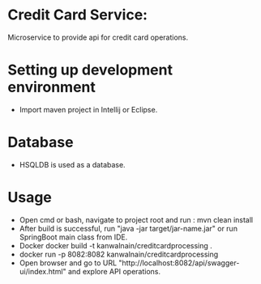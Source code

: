 # Credit Card Service:
Microservice to provide api for credit card operations.

# Setting up development environment
- Import maven project in Intellij or Eclipse.

# Database
- HSQLDB is used as a database.

# Usage
- Open cmd or bash, navigate to project root and run : mvn clean install
- After build is successful, run "java -jar target/jar-name.jar" or run SpringBoot main class from IDE.
- Docker docker build -t kanwalnain/creditcardprocessing .
- docker run -p 8082:8082  kanwalnain/creditcardprocessing
- Open browser and go to URL "http://localhost:8082/api/swagger-ui/index.html" and explore API operations.